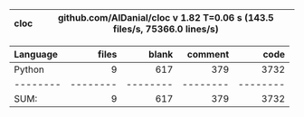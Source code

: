cloc|github.com/AlDanial/cloc v 1.82  T=0.06 s (143.5 files/s, 75366.0 lines/s)
--- | ---

Language|files|blank|comment|code
:-------|-------:|-------:|-------:|-------:
Python|9|617|379|3732
--------|--------|--------|--------|--------
SUM:|9|617|379|3732

